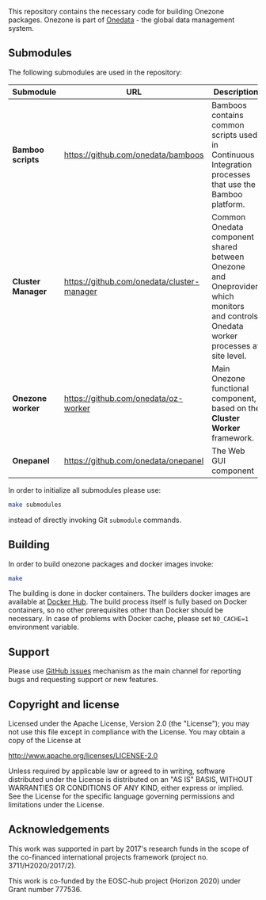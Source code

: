 This repository contains the necessary code for building Onezone packages.
Onezone is part of [Onedata](http://onedata.org) - the global data management system.

## Submodules

The following submodules are used in the repository:



| Submodule | URL      | Description |
|----------------------|---------------------|-------------------------|
| **Bamboo scripts** | https://github.com/onedata/bamboos | Bamboos contains common scripts used in Continuous Integration processes that use the Bamboo platform. |
| **Cluster Manager** | https://github.com/onedata/cluster-manager | Common Onedata component shared between Onezone and Oneprovider, which monitors and controls Onedata worker processes at site level. |
| **Onezone worker** | https://github.com/onedata/oz-worker | Main Onezone functional component, based on the **Cluster Worker** framework. |
| **Onepanel** | https://github.com/onedata/onepanel | The Web GUI component |

In order to initialize all submodules please use:
```bash
make submodules
```
instead of directly invoking Git `submodule` commands.

## Building

In order to build onezone packages and docker images invoke:

```bash
make
```

The building is done in docker containers. The builders docker images are available at [Docker Hub](https://hub.docker.com/u/onedata/). 
The build process itself is fully based on Docker containers, so no other prerequisites other than Docker should be necessary. In case of problems with Docker cache, please set `NO_CACHE=1` environment variable.

## Support

Please use [GitHub issues](https://github.com/onedata/onedata/issues) mechanism as the main channel for reporting bugs and requesting support or new features.

## Copyright and license

Licensed under the Apache License, Version 2.0 (the "License");
you may not use this file except in compliance with the License.
You may obtain a copy of the License at

http://www.apache.org/licenses/LICENSE-2.0

Unless required by applicable law or agreed to in writing, software
distributed under the License is distributed on an "AS IS" BASIS,
WITHOUT WARRANTIES OR CONDITIONS OF ANY KIND, either express or implied.
See the License for the specific language governing permissions and
limitations under the License.

## Acknowledgements
This work was supported in part by 2017's research funds in the scope of the co-financed international projects framework (project no. 3711/H2020/2017/2).

This work is co-funded by the EOSC-hub project (Horizon 2020) under Grant number 777536.
